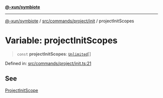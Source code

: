 [**@-xun/symbiote**](../../../../../README.md)

***

[@-xun/symbiote](../../../../../README.md) / [src/commands/project/init](../README.md) / projectInitScopes

# Variable: projectInitScopes

> `const` **projectInitScopes**: [`Unlimited`](../../../../configure/enumerations/UnlimitedGlobalScope.md#unlimited)[]

Defined in: [src/commands/project/init.ts:21](https://github.com/Xunnamius/symbiote/blob/79d395cced979d17188580f3f3b776aa6e57df18/src/commands/project/init.ts#L21)

## See

[ProjectInitScope](../../../../configure/enumerations/UnlimitedGlobalScope.md)
